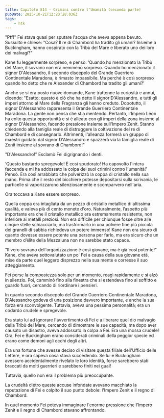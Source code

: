 ```yaml
---
title: Capitolo 814 - Crimini contro l'Umanità (seconda parte)
pubDate: 2025-10-21T12:23:20.036Z
tags:
    - htk
---
```



"Pff!" Fei stava quasi per sputare l'acqua che aveva appena bevuto. Sussultò e chiese: "Cosa? Il re di Chambord ha tradito gli umani? Insieme a Buckingham, hanno cospirato con la Tribù del Mare e liberato uno dei loro dei malvagi?"


Kane fu leggermente sorpreso, e pensò: ‘Quando ho menzionato la Tribù del Mare, il sovrano non era nemmeno sorpreso. Quando ho menzionato il signor D'Alessandro, il secondo discepolo del Grande Guerriero Continentale Maradona, è rimasto impassibile. Ma perché è così sorpreso quando ho detto che re Alexander di Chambord ha tradito gli umani?’


Anche se si era posto nuove domande, Kane trattenne la curiosità e annuì, dicendo: "Esatto; questo è ciò che ha detto il signor D'Alessandro, e tutti gli imperi attorno al Mare della Fragranza gli hanno creduto.
Dopotutto, il signor D'Alessandro rappresenta il Grande Guerriero Continentale Maradona. La gente non pensa che stia mentendo. Pertanto, l'Impero Leon ha colto questa opportunità e si è alleato con gli imperi della zona insieme al signor D'Alessandro, facendo pressione insieme sull'Impero Zenit. Stanno chiedendo alla famiglia reale di distruggere la coltivazione del re di Chambord e di consegnarlo.
Altrimenti, l'alleanza formerà un gruppo di maestri guidato dal signor D'Alessandro e spazzerà via la famiglia reale di Zenit insieme al sovrano di Chambord!"


"D'Alessandro!" Esclamò Fei digrignando i denti.


‘Questo bastardo spregevole! È così spudorato! Ha capovolto l'intera faccenda e mi ha addossato la colpa dei suoi crimini contro l'umanità!’ Pensò. Era così arrabbiato che polverizzò la coppa di cristallo nella sua mano. Prima che il resto del bicchiere potesse depositarsi sulla scrivania, le particelle si vaporizzarono silenziosamente e scomparvero nell'aria.


Ora toccava a Kane essere sorpreso.


Quella coppa era intagliata da un pezzo di cristallo metallico di altissima qualità, e valeva più di cento monete d'oro. Naturalmente, l’aspetto più importante era che il cristallo metallico era estremamente resistente, non inferiore ai metalli preziosi. Non era difficile per chiunque fosse oltre alle cinque stelle schiacciarlo, ma trasformarlo in una polvere fine più piccola dei granelli di sabbia richiedeva un potere immenso!
Kane non era sicuro di quanto dovesse essere potente una persona per farlo, ma era sicuro che un membro d’élite della Mezzaluna non ne sarebbe stato capace.


"Il vero sovrano dell'organizzazione è così giovane, ma è già così potente!" Kane, che aveva sottovalutato un po' Fei a causa della sua giovane età, mise da parte quel leggero disprezzo nella sua mente e corresse il suo atteggiamento.


Fei perse la compostezza solo per un momento, reagì rapidamente e si alzò in silenzio. Poi, camminò fino alla finestra che si estendeva fino al soffitto e guardò fuori, cercando di riordinare i pensieri.


In quanto secondo discepolo del Grande Guerriero Continentale Maradona, D'Alessandro godeva di una posizione davvero importante, e anche la sua forza era sconvolgente. Tuttavia, aveva una pessima personalità; era un codardo crudele e spregevole.


Era stato lui ad ignorare l'avvertimento di Fei e a liberare quel dio malvagio della Tribù del Mare, cercando di dimostrare le sue capacità, ma dopo aver causato un disastro, aveva addossato la colpa a Fei. Era una mossa crudele! Ora, Fei e Buckingham erano considerati criminali della peggior specie ed erano come demoni agli occhi degli altri.


Era una fortuna che avesse deciso di visitare questa filiale dell'Ufficio delle Lettere, e ora sapeva cosa stava succedendo. Se lui e Buckingham avessero accidentalmente rivelato le loro identità, forse sarebbero stati braccati da molti guerrieri e sarebbero finiti nei guai!


Tuttavia, quello non era il problema più preoccupante.


La crudeltà dietro queste accuse infondate avevano macchiato la reputazione di Fei e colpito il suo punto debole: l'Impero Zenit e il regno di Chambord.


In quel momento Fei poteva immaginare l'enorme pressione che l'Impero Zenit e il regno di Chambord stavano affrontando.

